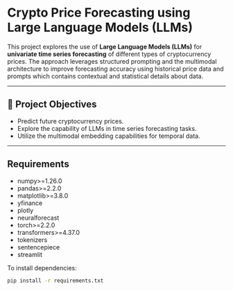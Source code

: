 # Crypto Price Forecasting using Large Language Models (LLMs)
This project explores the use of **Large Language Models (LLMs)** for **univariate time series forecasting** of different types of cryptocurrency prices. The approach leverages structured prompting and the multimodal architecture to improve forecasting accuracy using historical price data and prompts which contains contextual and statistical details about data.

---

## 📌 Project Objectives

- Predict future cryptocurrency prices.
- Explore the capability of LLMs in time series forecasting tasks.
- Utilize the multimodal embedding capabilities for temporal data.

---

## Requirements

- numpy>=1.26.0
- pandas>=2.2.0
- matplotlib>=3.8.0
- yfinance
- plotly
- neuralforecast
- torch>=2.2.0
- transformers>=4.37.0
- tokenizers
- sentencepiece
- streamlit

To install dependencies:
```bash
pip install -r requirements.txt
